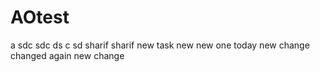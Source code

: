 # AOtest
a
sdc
sdc
ds
c
sd
sharif
sharif new task
new
new one today
new change
changed again
new change
